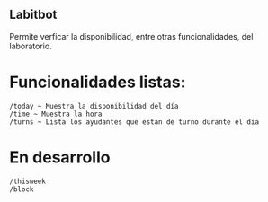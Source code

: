 ## Labitbot
Permite verficar la disponibilidad, entre otras funcionalidades, del laboratorio.

# Funcionalidades listas:
```
/today ~ Muestra la disponibilidad del día
/time ~ Muestra la hora
/turns ~ Lista los ayudantes que estan de turno durante el dia
```
# En desarrollo
```
/thisweek
/block
```

